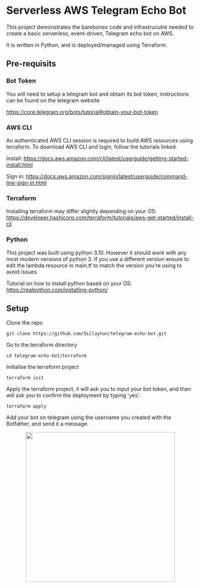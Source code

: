
# Serverless AWS Telegram Echo Bot

This project demonstrates the barebones code and infrastrucutre needed to create a basic serverless, event-driven, Telegram echo bot on AWS. 

It is written in Python, and is deployed/managed using Terraform.

## Pre-requisits

### Bot Token
You will need to setup a telegram bot and obtain its bot token, instructions can be found on the telegram website

https://core.telegram.org/bots/tutorial#obtain-your-bot-token

### AWS CLI
An authenticated AWS CLI session is required to build AWS resources using terraform. To download AWS CLI and login, follow the tutorials linked.

Install: https://docs.aws.amazon.com/cli/latest/userguide/getting-started-install.html

Sign in: https://docs.aws.amazon.com/signin/latest/userguide/command-line-sign-in.html

### Terraform
Installing terraform may differ slightly depending on your OS: https://developer.hashicorp.com/terraform/tutorials/aws-get-started/install-cli

### Python
This project was built using python 3.10. However it should work with any most modern versions of python 3. If you use a different version ensure to edit the lambda resource in main.tf to match the version you're using to avoid issues.

Tutorial on how to install python based on your OS: https://realpython.com/installing-python/

## Setup

Clone the repo

```
git clone https://github.com/SLClayton/telegram-echo-bot.git
```

Go to the terraform directory

```
cd telegram-echo-bot/terraform
```

Initialise the terraform project

```
terraform init
```

Apply the terraform project, it will ask you to input your bot token, and then will ask you to confirm the deployment by typing 'yes'.

```
terraform apply
```

Add your bot on telegram using the username you created with the Botfather, and send it a message.
<div align="center">
  <img src="https://github.com/user-attachments/assets/0b836dc3-9863-4613-8ce9-00a8241fba79" width="400">
</div>


